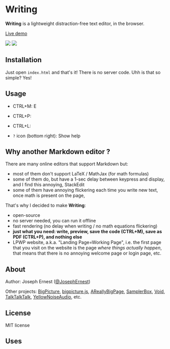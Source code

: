 Writing
=======

**Writing** is a lightweight distraction-free text editor, in the browser.

[Live demo](http://185.164.138.19:7311/)

![](http://gget.it/husi2by3/screenshot1_575.jpg) ![](http://gget.it/k9oj75rs/screenshotphone_5.jpg)


Installation
----
Just open `index.html` and that's it! There is no server code. Uhh is that so simple? Yes!

Usage
----

* CTRL+M: E

* CTRL+P:

* CTRL+L:

* `?` icon (bottom right): Show help


Why another Markdown editor ?
----
There are many online editors that support Markdown but:
* most of them don't support LaTeX / MathJax (for math formulas)
* some of them do, but have a 1-sec delay between keypress and display, and I find this annoying, StackEdit
* some of them have annoying flickering each time you write new text, once math is present on the page, 

That's why I decided to make **Writing**:

* open-source
* no server needed, you can run it offline
* fast rendering (no delay when writing / no math equations flickering)
* **just what you need: write, preview, save the code (CTRL+M), save as PDF (CTRL+P), and nothing else**
* LPWP website, a.k.a. "Landing Page=Working Page", i.e. the first page that you visit on the website is the page *where things actually happen*, that means that there is no annoying welcome page or login page, etc.

About
----
Author: Joseph Ernest ([@JosephErnest](http:/twitter.com/JosephErnest))

Other projects: [BigPicture](http://bigpicture.bi), [bigpicture.js](http://github.com/josephernest/bigpicture.js), [AReallyBigPage](www.areallybigpage.com), [SamplerBox](http://www.samplerbox.org), [Void](http://www.thisisvoid.org), [TalkTalkTalk](https://github.com/josephernest/TalkTalkTalk), [YellowNoiseAudio](http://www.yellownoiseaudio.com), etc.


License
----
MIT license

Uses
----

